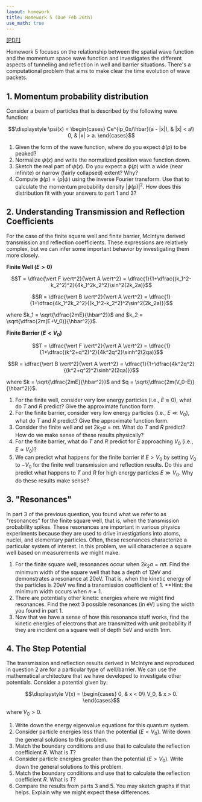 ```yaml
---
layout: homework
title: Homework 5 (Due Feb 26th)
use_math: true
---
```


[[PDF]](./homework5.pdf)

Homework 5 focuses on the relationship between the spatial wave function and the momentum space wave function and investigates the different aspects of tunneling and reflection in well and barrier situations. There's a computational problem that aims to make clear the time evolution of wave packets.

## 1. Momentum probability distribution

Consider a beam of particles that is described by the following wave function:

$$\displaystyle \psi(x) = \begin{cases}
  Ce^{ip_0x/\hbar}(a - |x|), & |x| < a\\
  0, & |x| > a.
 \end{cases}$$

1. Given the form of the wave function, where do you expect $\phi(p)$ to be peaked?
2. Normalize $\psi(x)$ and write the normalized position wave function down.
3. Sketch the real part of $\psi(x)$. Do you expect a $\phi(p)$ with a wide (near infinite) or narrow (fairly collapsed) extent? Why?
4. Compute $\phi(p) = \langle p \vert \psi \rangle$ using the inverse Fourier transform. Use that to calculate the momentum probability density $\vert\phi(p)\vert^2$. How does this distribution fit with your answers to part 1 and 3?


## 2. Understanding Transmission and Reflection Coefficients

For the case of the finite square well and finite barrier, McIntyre derived transmission and reflection coefficients. These expressions are relatively complex, but we can infer some important behavior by investigating them more closely.

**Finite Well ($E > 0$)**

$$T = \dfrac{\vert F \vert^2}{\vert A \vert^2} = \dfrac{1}{1+\dfrac{(k_1^2-k_2^2)^2}{4k_1^2k_2^2}\sin^2(2k_2a)}$$

$$R = \dfrac{\vert B \vert^2}{\vert A \vert^2} = \dfrac{1}{1+\dfrac{4k_1^2k_2^2}{(k_1^2-k_2^2)^2\sin^2(2k_2a)}}$$

where $k_1 = \sqrt{\dfrac{2mE}{\hbar^2}}$ and $k_2 = \sqrt{\dfrac{2m(E+V_0)}{\hbar^2}}$.

**Finite Barrier ($E < V_0$)**

$$T = \dfrac{\vert F \vert^2}{\vert A \vert^2} = \dfrac{1}{1+\dfrac{(k^2+q^2)^2}{4k^2q^2}\sinh^2(2qa)}$$

$$R = \dfrac{\vert B \vert^2}{\vert A \vert^2} = \dfrac{1}{1+\dfrac{4k^2q^2}{(k^2+q^2)^2\sinh^2(2qa)}}$$

where $k = \sqrt{\dfrac{2mE}{\hbar^2}}$ and $q = \sqrt{\dfrac{2m(V_0-E)}{\hbar^2}}$.

1. For the finite well, consider very low energy particles (i.e., $E \approx 0$), what do $T$ and $R$ predict? Give the approximate function form.
2. For the finite barrier, consider very low energy particles (i.e., $E \ll V_0$), what do $T$ and $R$ predict? Give the approximate function form.
3. Consider the finite well and set $2k_2a = n\pi$. What do $T$ and $R$ predict? How do we make sense of these results physically?
4. For the finite barrier, what do $T$ and $R$ predict for $E$ approaching $V_0$ (i.e., $E \approx V_0$)?
5. We can predict what happens for the finite barrier if $E>V_0$ by setting $V_0$ to $-V_0$ for the finite well transmission and reflection results. Do this and predict what happens to $T$ and $R$ for high energy particles $E \gg V_0$. Why do these results make sense?

## 3. "Resonances"

In part 3 of the previous question, you found what we refer to as "resonances" for the finite square well, that is, when the transmission probability spikes. These resonances are important in various physics experiments because they are used to drive investigations into atoms, nuclei, and elementary particles. Often, these resonances characterize a particular system of interest. In this problem, we will characterize a square well based on measurements we might make.

1. For the finite square well, resonances occur when $2k_2a = n\pi$. Find the minimum width of the square well that has a depth of 12eV and demonstrates a resonance at 20eV. That is, when the kinetic energy of the particles is 20eV we find a transmission coefficient of 1. **Hint: the minimum width occurs when $n=1$.
2. There are potentially other kinetic energies where we might find resonances. Find the next 3 possible resonances (in eV) using the width you found in part 1.
3. Now that we have a sense of how this resonance stuff works, find the kinetic energies of electrons that are transmitted with unit probability if they are incident on a square well of depth 5eV and width 1nm.

## 4. The Step Potential

The transmission and reflection results derived in McIntyre and reproduced in question 2 are for a particular type of well/barrier. We can use the mathematical architecture that we have developed to investigate other potentials. Consider a potential given by:

$$\displaystyle V(x) = \begin{cases}
  0, & x < 0\\
  V_0, & x > 0.
 \end{cases}$$

where $V_0 > 0$.

1. Write down the energy eigenvalue equations for this quantum system.
2. Consider particle energies less than the potential ($E<V_0$). Write down the general solutions to this problem.
3. Match the boundary conditions and use that to calculate the reflection coefficient $R$. What is $T$?
4. Consider particle energies greater than the potential ($E>V_0$). Write down the general solutions to this problem.
5. Match the boundary conditions and use that to calculate the reflection coefficient $R$. What is $T$?
6. Compare the results from parts 3 and 5. You may sketch graphs if that helps. Explain why we might expect these differences.
